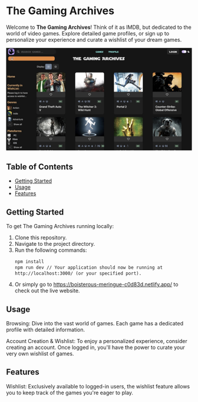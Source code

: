 # The Gaming Archives

Welcome to **The Gaming Archives**! Think of it as IMDB, but dedicated to the world of video games. Explore detailed game profiles, or sign up to personalize your experience and curate a wishlist of your dream games.

![Screenshot of The Gaming Archives homepage](src/assets/Gaming_Archives_Project.jpg) <!-- Replace with actual path to your screenshot -->

## Table of Contents

- [Getting Started](#getting-started)
- [Usage](#usage)
- [Features](#features)

## Getting Started

To get The Gaming Archives running locally:

1. Clone this repository.
2. Navigate to the project directory.
3. Run the following commands:
   ```shell
   npm install
   npm run dev // Your application should now be running at http://localhost:3000/ (or your specified port).
   ```
4. Or simply go to https://boisterous-meringue-c0d83d.netlify.app/ to check out the live website.

## Usage

Browsing: Dive into the vast world of games. Each game has a dedicated profile with detailed information.

Account Creation & Wishlist: To enjoy a personalized experience, consider creating an account. Once logged in, you'll have the power to curate your very own wishlist of games.

## Features

Wishlist: Exclusively available to logged-in users, the wishlist feature allows you to keep track of the games you're eager to play.
